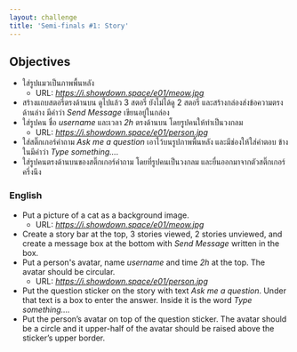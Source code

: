 ```yaml
---
layout: challenge
title: 'Semi-finals #1: Story'
---
```


## Objectives

- ใส่รูปแมวเป็นภาพพื้นหลัง
  - URL: _https://i.showdown.space/e01/meow.jpg_
- สร้างแถบสตอรี่ตรงด้านบน ดูไปแล้ว 3 สตอรี่ ยังไม่ได้ดู 2 สตอรี่ และสร้างกล่องส่งข้อความตรงด้านล่าง มีคำว่า _Send Message_ เขียนอยู่ในกล่อง
- ใส่รูปคน ชื่อ _username_ และเวลา _2h_ ตรงด้านบน โดยรูปคนให้ทำเป็นวงกลม
  - URL: _https://i.showdown.space/e01/person.jpg_
- ใส่สติ๊กเกอร์คำถาม _Ask me a question_ เอาไว้บนรูปภาพพื้นหลัง และมีช่องให้ใส่คำตอบ ข้างในมีคำว่า _Type something...._
- ใส่รูปคนตรงด้านบนของสติ๊กเกอร์คำถาม โดยที่รูปคนเป็นวงกลม และยื่นออกมาจากตัวสติ๊กเกอร์ครึ่งนึง

### English

- Put a picture of a cat as a background image.
  - URL: _https://i.showdown.space/e01/meow.jpg_
- Create a story bar at the top, 3 stories viewed, 2 stories unviewed, and create a message box at the bottom with _Send Message_ written in the box.
- Put a person's avatar, name _username_ and time _2h_ at the top. The avatar should be circular.
  - URL: _https://i.showdown.space/e01/person.jpg_
- Put the question sticker on the story with text _Ask me a question_. Under that text is a box to enter the answer. Inside it is the word _Type something...._
- Put the person’s avatar on top of the question sticker. The avatar should be a circle and it upper-half of the avatar should be raised above the sticker’s upper border.